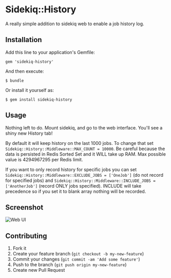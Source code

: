 # Sidekiq::History

A really simple addition to sidekiq web to enable a job history log.

## Installation

Add this line to your application's Gemfile:

    gem 'sidekiq-history'

And then execute:

    $ bundle

Or install it yourself as:

    $ gem install sidekiq-history

## Usage

Nothing left to do. Mount sidekiq, and go to the web interface. You'll see a shiny new History tab!

By default it will keep history on the last 1000 jobs.  To change that set `Sidekiq::History::Middleware::MAX_COUNT = 10000`.  Be careful because the data is persisted in Redis Sorted Set and it WILL take up RAM.  Max possible value is 4294967295 per Redis limit.

If you want to only record history for specific jobs you can set `Sidekiq::History::Middleware::EXCLUDE_JOBS = ['OneJob']` (do not record for specified jobs) and `Sidekiq::History::Middleware::INCLUDE_JOBS = ['AnotherJob']` (record ONLY jobs specified).  INCLUDE will take precedence so if you set it to blank array nothing will be recorded.

## Screenshot

![Web UI](https://github.com/russ/sidekiq-history/raw/master/examples/screenshot.png)

## Contributing

1. Fork it
2. Create your feature branch (`git checkout -b my-new-feature`)
3. Commit your changes (`git commit -am 'Add some feature'`)
4. Push to the branch (`git push origin my-new-feature`)
5. Create new Pull Request
